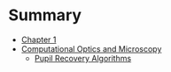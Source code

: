 # Summary

- [Chapter 1](./chapter_1.md)
- [Computational Optics and Microscopy](./computational_optics/computational_optics_and_microscopy.md)
  - [Pupil Recovery Algorithms](./computational_optics/pupil_recovery.md)
